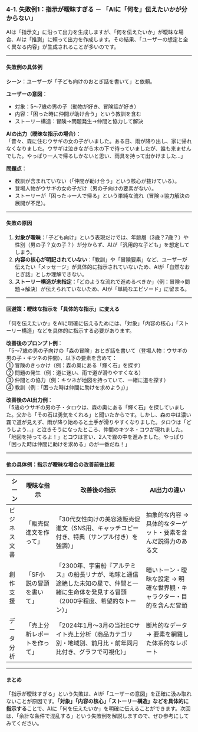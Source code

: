 ### 4-1. 失敗例1：指示が曖昧すぎる － 「AIに「何を」伝えたいかが分からない」  

AIは「指示文」に沿って出力を生成しますが、「何を伝えたいか」が曖昧な場合、AIは「推測」に頼って出力を作成します。その結果、「ユーザーの想定と全く異なる内容」が生成されることが多いのです。  

---

#### **失敗例の具体例**  
**シーン**：ユーザーが「子ども向けのおとぎ話を書いて」と依頼。  

**ユーザーの意図**：  
- 対象：5～7歳の男の子（動物が好き、冒険話が好き）  
- 内容：「困った時に仲間が助け合う」という教訓を含む  
- ストーリー構造：冒険→問題発生→仲間と協力して解決  

**AIの出力（曖昧な指示の場合）**：  
「昔々、森に住むウサギの女の子がいました。ある日、雨が降り出し、家に帰れなくなりました。ウサギは泣きながら木の下で待っていましたが、誰も来ませんでした。やっぱり一人で帰るしかないと思い、雨具を持って出かけました…」  

**問題点**：  
- 教訓が含まれていない（「仲間が助け合う」という核心が抜けている）。  
- 登場人物がウサギの女の子だけ（男の子向けの要素がない）。  
- ストーリーが「困った→一人で帰る」という単純な流れ（冒険→協力解決の展開が不足）。  

---

#### **失敗の原因**  
1. **対象が曖昧**：「子ども向け」という表現だけでは、年齢層（3歳？7歳？）や性別（男の子？女の子？）が分からず、AIが「汎用的な子ども」を想定してしまう。  
2. **内容の核心が明記されていない**：「教訓」や「冒険要素」など、ユーザーが伝えたい「メッセージ」が具体的に指示されていないため、AIが「自然なおとぎ話」としか理解できない。  
3. **ストーリー構造が未指定**：「どのような流れで進めるべきか」（例：冒険→問題→解決）が伝えられていないため、AIが「単純なエピソード」に留まる。  

---

#### **回避策：曖昧な指示を「具体的な指示」に変える**  
「何を伝えたいか」をAIに明確に伝えるためには、「対象」「内容の核心」「ストーリー構造」などを具体的に指示する必要があります。  

**改善後のプロンプト例**：  
「5～7歳の男の子向けの「森の冒険」おとぎ話を書いて（登場人物：ウサギの男の子・キツネの仲間）、以下の要素を含めて：  
① 冒険のきっかけ（例：森の奥にある「輝く石」を探す）  
② 問題の発生（例：道に迷い、雨で道が滑りやすくなる）  
③ 仲間との協力（例：キツネが地図を持っていて、一緒に道を探す）  
④ 教訓（例：「困った時は仲間に助けを求めよう」）」  

**改善後のAI出力例**：  
「5歳のウサギの男の子・タロウは、森の奥にある「輝く石」を探していました。父から「その石は勇気をくれる」と聞いたからです。しかし、森の中は濃い霧で道が見えず、雨が降り始めると土手が滑りやすくなりました。タロウは「どうしよう…」と泣きそうになったところ、仲間のキツネ・コウが現れました。「地図を持ってるよ！」とコウは言い、2人で霧の中を進みました。やっぱり「困った時は仲間に助けを求める」のが一番だね！」  

---

#### **他の具体例：指示が曖昧な場合の改善前後比較**  

| **シーン** | **曖昧な指示** | **改善後の指示** | **AI出力の違い** |  
|------------|----------------|------------------|------------------|  
| ビジネス文書 | 「販売促進文を作って」 | 「30代女性向けの美容液販売促進文（SNS用、キャッチコピー付き、特典（サンプル付き）を強調）」 | 抽象的な内容 → 具体的なターゲット・要素を含んだ説得力のある文 |  
| 創作支援 | 「SF小説の冒頭を書いて」 | 「2300年、宇宙船『アルテミス』の船長リナが、地球と通信途絶した未知の星で、仲間と一緒に生命体を発見する冒頭（2000字程度、希望的なトーン）」 | 暗いトーン・曖昧な設定 → 明確な世界観・キャラクター・目的を含んだ冒頭 |  
| データ分析 | 「売上分析レポートを作って」 | 「2024年1月～3月の当社ECサイト売上分析（商品カテゴリ別・地域別、前月比・前年同月比付き、グラフで可視化）」 | 断片的なデータ → 要素を網羅した体系的なレポート |  

---

#### **まとめ**  
「指示が曖昧すぎる」という失敗は、AIが「ユーザーの意図」を正確に汲み取れないことが原因です。**「対象」「内容の核心」「ストーリー構造」などを具体的に指示する**ことで、AIに「何を伝えたいか」を明確に伝えることができます。次回は、「余計な条件で混乱する」という失敗例を解説しますので、ぜひ参考にしてみてください。
